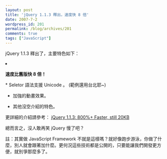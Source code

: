 ```yaml
---
layout: post
title: 'jQuery 1.1.3 釋出，速度快 8 倍'
date: 2007-7-2
wordpress_id: 201
permalink: /blog/archives/201
comments: true
tags: ["JavaScript"]
---
```


jQuery 1.1.3 釋出了，主要特色如下：

<li>

<strong>速度比舊版快 8 倍！ </strong>
</li>
* Seletor 語法支援 Unicode 。 (範例還用台北耶~) 

* 加強的動畫效果。

* 其他沒空介紹的特色。



更詳細的介紹請參考： [jQuery 1.1.3: 800%+ Faster, still 20KB](http://jquery.com/blog/2007/07/01/jquery-113-800-faster-still-20kb/)

總而言之，沒人敢再笑 jQuery 慢了吧？

註：其實做 JavaScript Framework 不就是這樣嗎？就好像跑步游泳，你做了什麼，別人就會跟著加什麼。更何況這些技術都是公開的，只要能讓我們開發更方便，就別爭那麼多了。 
